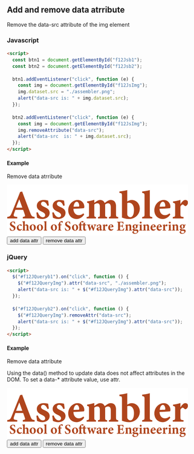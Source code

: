 ## Add and remove data atrribute

Remove the data-src attribute of the img element

### Javascript

```html
<script>
  const btn1 = document.getElementById("f12Jsb1");
  const btn2 = document.getElementById("f12Jsb2");

  btn1.addEventListener("click", function (e) {
    const img = document.getElementById("f12JsImg");
    img.dataset.src = "./assembler.png";
    alert("data-src is: " + img.dataset.src);
  });

  btn2.addEventListener("click", function (e) {
    const img = document.getElementById("f12JsImg");
    img.removeAttribute("data-src");
    alert("data-src  is: " + img.dataset.src);
  });
</script>
```

#### Example

Remove data atrribute

<img id="f12JsImg" src="./assets/img/assembler.png"></img>
<button id="f12Jsb1">add data attr</button>
<button id="f12Jsb2">remove data attr</button>

### jQuery

```html
<script>
  $("#f12JQueryb1").on("click", function () {
    $("#f12JQueryImg").attr("data-src", "./assembler.png");
    alert("data-src is: " + $("#f12JQueryImg").attr("data-src"));
  });

  $("#f12JQueryb2").on("click", function () {
    $("#f12JQueryImg").removeAttr("data-src");
    alert("data-src is: " + $("#f12JQueryImg").attr("data-src"));
  });
</script>
```

#### Example

Remove data attribute

Using the data() method to update data does not affect attributes in the DOM. To set a data-\* attribute value, use attr.

<img id="f12JQueryImg" src="./assets/img/assembler.png"></img>
<button id="f12JQueryb1">add data attr</button>
<button id="f12JQueryb2">remove data attr</button>
